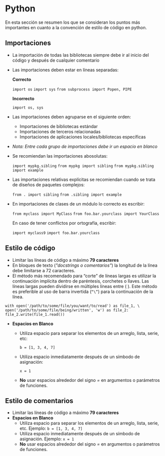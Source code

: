 # Python
En esta sección se resumen los que se consideran los puntos más importantes en cuanto a la convención de estilo de código en python.

## Importaciones
- La importación de todas las bibliotecas siempre debe ir al inicio del código y después de cualquier comentario
- Las importaciones deben estar en líneas separadas:
        
    **Correcto**

    `import os`
    `import sys`
    `from subprocess import Popen, PIPE`

    **Incorrecto**

    `import os, sys`

- Las importaciones deben agruparse en el siguiente orden:
    - Importaciones de bibliotecas estándar
    - Importaciones de terceros relacionadas
    - Importaciones de aplicaciones locales/bibliotecas específicas
* _Nota: Entre cada grupo de importaciones debe ir un espacio en blanco_
- Se recomiendan las importaciones abosolutas:

    `import mypkg.sibling`
    `from mypkg import sibling`
    `from mypkg.sibling import example`

- Las importaciones relativas explícitas se recomiendan cuando se trata de diseños de paquetes complejos:

    `from . import sibling`
    `from .sibling import example`

- En importaciones de clases de un módulo lo correcto es escribir:

    `from myclass import MyClass`
    `from foo.bar.yourclass import YourClass`

    En caso de tener conflictos por ortografía, escribir:

    `import myclass9`
    `import foo.bar.yourclass`


## Estilo de código
- Limitar las líneas de código a máximo **79 caracteres**
- En bloques de texto (*"docstrings o comentarios"*) la longitud de la línea debe limitarse a 72 caracteres.
- El método más recomendado para “corte” de líneas largas es utilizar la continuación implícita dentro de paréntesis, corchetes o llaves. Las líneas largas pueden dividirse en múltiples líneas entre ( ). Este método es preferible al uso de  barra invertida (`“\”`) para la continuación de la línea.

`with open('/path/to/some/file/you/want/to/read') as file_1, \
open('/path/to/some/file/being/written', 'w') as file_2:
file_2.write(file_1.read())`

- **Espacios en Blanco**
    - Utiliza espacio para separar los elementos de un arreglo, lista, serie,  etc:

        ```b = [1, 3, 4, 7]```

    - Utiliza espacio inmediatamente después de un símbodo de asignación:

        ```x = 1```
        
    - **No** usar espacios alrededor del signo *=* en argumentos o parámetros de funciones.

## Estilo de comentarios
- Limitar las líneas de código a máximo **79 caracteres**
- **Espacios en Blanco**
    - Utiliza espacio para separar los elementos de un arreglo, lista, serie,  etc. Ejemplo:
        ```b = [1, 3, 4, 7]```
    - Utiliza espacio inmediatamente después de un símbodo de asignación. Ejemplo:
        ```x = 1```
    - **No** usar espacios alrededor del signo *=* en argumentos o parámetros de funciones.